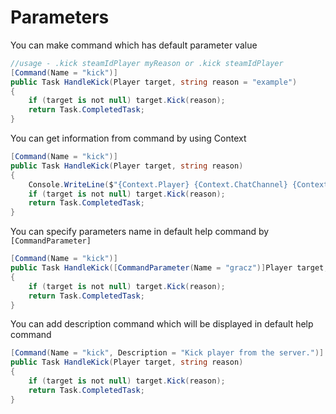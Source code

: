 # Parameters

You can make command which has default parameter value 

```csharp
//usage - .kick steamIdPlayer myReason or .kick steamIdPlayer
[Command(Name = "kick")]
public Task HandleKick(Player target, string reason = "example")
{
    if (target is not null) target.Kick(reason);
    return Task.CompletedTask;
}
```

You can get information from command by using Context 

```csharp
[Command(Name = "kick")]
public Task HandleKick(Player target, string reason)
{
    Console.WriteLine($"{Context.Player} {Context.ChatChannel} {Context.GameServer}");
    if (target is not null) target.Kick(reason);
    return Task.CompletedTask;
}
```

You can specify parameters name in default help command by `[CommandParameter]`

```csharp
[Command(Name = "kick")]
public Task HandleKick([CommandParameter(Name = "gracz")]Player target, string reason)
{
    if (target is not null) target.Kick(reason);
    return Task.CompletedTask;
}
```

You can add description command which will be displayed in default help command

```csharp
[Command(Name = "kick", Description = "Kick player from the server.")]
public Task HandleKick(Player target, string reason)
{
    if (target is not null) target.Kick(reason);
    return Task.CompletedTask;
}
```